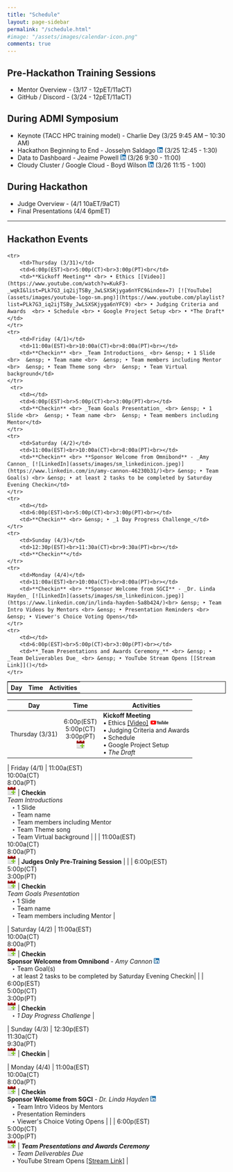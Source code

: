 ```yaml
---
title: "Schedule"
layout: page-sidebar
permalink: "/schedule.html"
#image: "/assets/images/calendar-icon.png"
comments: true
---
```


## Pre-Hackathon Training Sessions
* Mentor Overview - (3/17 - 12pET/11aCT)
* GitHub / Discord - (3/24  - 12pET/11aCT)
## During ADMI Symposium 
* Keynote (TACC HPC training model) - Charlie Dey (3/25 9:45 AM – 10:30 AM) 
* Hackathon Beginning to End - Josselyn Saldago [![LinkedIn](../assets/images/sm_linkedinicon.jpeg)](https://www.linkedin.com/in/josselynsalgado) (3/25 12:45 - 1:30) 
* Data to Dashboard - Jeaime Powell [![LinkedIn](../assets/images/sm_linkedinicon.jpeg)](https://www.linkedin.com/in/jeaimehp/) (3/26 9:30 - 11:00)  
* Cloudy Cluster / Google Cloud - Boyd Wilson [![LinkedIn](../assets/images/sm_linkedinicon.jpeg)](https://www.linkedin.com/in/boydwilson/) (3/26 11:15 - 1:00) 
## During Hackathon
* Judge Overview - (4/1 10aET/9aCT)
* Final Presentations (4/4 6pmET)

---
## Hackathon Events

<table style="border: 1px solid;">
    <tr>
        <th>Day</th>
        <th>Time</th>
        <th>Activities</th>
    </tr>
    
    <tr>
        <td>Thursday (3/31)</td>
        <td>6:00p(EST)<br>5:00p(CT)<br>3:00p(PT)<br</td>
        <td>**Kickoff Meeting** <br> • Ethics [[Video]](https://www.youtube.com/watch?v=KukF3-_wqkI&list=PLk7G3_iq2ijTSBy_JwLSXSKjyga6nYFC9&index=7) [![YouTube](assets/images/youtube-logo-sm.png)](https://www.youtube.com/playlist?list=PLk7G3_iq2ijTSBy_JwLSXSKjyga6nYFC9) <br> • Judging Criteria and Awards  <br> • Schedule <br> • Google Project Setup <br> • *The Draft* </td>
    </tr>
    <tr>
        <td>Friday (4/1)</td>
        <td>11:00a(EST)<br>10:00a(CT)<br>8:00a(PT)<br></td>
        <td>**Checkin** <br> _Team Introductions_ <br> &ensp; ‣ 1 Slide <br>  &ensp; ‣ Team name <br>  &ensp; ‣ Team members including Mentor <br>  &ensp; ‣ Team Theme song <br>  &ensp; ‣ Team Virtual background</td>
    </tr>
     <tr>
        <td></td>
        <td>6:00p(EST)<br>5:00p(CT)<br>3:00p(PT)<br></td>
        <td>**Checkin** <br> _Team Goals Presentation_ <br> &ensp; ‣ 1 Slide <br>  &ensp; ‣ Team name <br>  &ensp; ‣ Team members including Mentor</td>
    </tr>
    <tr>
        <td>Saturday (4/2)</td>
        <td>11:00a(EST)<br>10:00a(CT)<br>8:00a(PT)<br></td>
        <td>**Checkin** <br> **Sponsor Welcome from Omnibond** - _Amy Cannon_ [![LinkedIn](assets/images/sm_linkedinicon.jpeg)](https://www.linkedin.com/in/amy-cannon-46230b31/)<br> &ensp; ‣ Team Goal(s) <br> &ensp; ‣ at least 2 tasks to be completed by Saturday Evening Checkin</td>
    </tr>
    <tr>
        <td></td>
        <td>6:00p(EST)<br>5:00p(CT)<br>3:00p(PT)<br></td>
        <td>**Checkin** <br> &ensp; ‣ _1 Day Progress Challenge_</td>
    </tr>
    <tr>
        <td>Sunday (4/3)</td>
        <td>12:30p(EST)<br>11:30a(CT)<br>9:30a(PT)<br></td>
        <td>**Checkin**</td>
    </tr>
    <tr>
        <td>Monday (4/4)</td>
        <td>11:00a(EST)<br>10:00a(CT)<br>8:00a(PT)<br></td>
        <td>**Checkin** <br> **Sponsor Welcome from SGCI** - _Dr. Linda Hayden_ [![LinkedIn](assets/images/sm_linkedinicon.jpeg)](https://www.linkedin.com/in/linda-hayden-5a8b424/)<br> &ensp; ‣ Team Intro Videos by Mentors <br> &ensp; ‣ Presentation Reminders <br> &ensp; ‣ Viewer's Choice Voting Opens</td>
    </tr>
    <tr>
        <td></td>
        <td>6:00p(EST)<br>5:00p(CT)<br>3:00p(PT)<br></td>
        <td>**_Team Presentations and Awards Ceremony_** <br> &ensp; ‣ _Team Deliverables Due_ <br> &ensp; ‣ YouTube Stream Opens [[Stream Link]]()</td>
    </tr>
</table>

| Day | Time | Activities |
|-----------|:------------------------:|----------------------------|
| Thursday (3/31) | 6:00p(EST)<br>5:00p(CT)<br>3:00p(PT)<br>[![Calendar](assets/images/cal-icon.png)]() |  **Kickoff Meeting** <br> • Ethics [[Video]](https://www.youtube.com/watch?v=KukF3-_wqkI&list=PLk7G3_iq2ijTSBy_JwLSXSKjyga6nYFC9&index=7) [![YouTube](assets/images/youtube-logo-sm.png)](https://www.youtube.com/playlist?list=PLk7G3_iq2ijTSBy_JwLSXSKjyga6nYFC9) <br> • Judging Criteria and Awards  <br> • Schedule <br> • Google Project Setup <br> • *The Draft* |

| Friday (4/1) | 11:00a(EST)<br>10:00a(CT)<br>8:00a(PT)<br>[![Calendar](assets/images/cal-icon.png)]() |  **Checkin** <br> _Team Introductions_ <br> &ensp; ‣ 1 Slide <br>  &ensp; ‣ Team name <br>  &ensp; ‣ Team members including Mentor <br>  &ensp; ‣ Team Theme song <br>  &ensp; ‣ Team Virtual background |
|  | 11:00a(EST)<br>10:00a(CT)<br>8:00a(PT)<br>[![Calendar](assets/images/cal-icon.png)]() | **Judges Only Pre-Training Session** |
|  | 6:00p(EST)<br>5:00p(CT)<br>3:00p(PT)<br>[![Calendar](assets/images/cal-icon.png)]() |  **Checkin** <br> _Team Goals Presentation_ <br> &ensp; ‣ 1 Slide <br>  &ensp; ‣ Team name <br>  &ensp; ‣ Team members including Mentor |

| Saturday (4/2) | 11:00a(EST)<br>10:00a(CT)<br>8:00a(PT)<br>[![Calendar](assets/images/cal-icon.png)]() |  **Checkin** <br> **Sponsor Welcome from Omnibond** - _Amy Cannon_ [![LinkedIn](assets/images/sm_linkedinicon.jpeg)](https://www.linkedin.com/in/amy-cannon-46230b31/)<br> &ensp; ‣ Team Goal(s) <br> &ensp; ‣ at least 2 tasks to be completed by Saturday Evening Checkin|
|  | 6:00p(EST)<br>5:00p(CT)<br>3:00p(PT)<br>[![Calendar](assets/images/cal-icon.png)]() |  **Checkin** <br> &ensp; ‣ _1 Day Progress Challenge_ |

| Sunday (4/3) | 12:30p(EST)<br>11:30a(CT)<br>9:30a(PT)<br>[![Calendar](assets/images/cal-icon.png)]() |  **Checkin**  |

| Monday (4/4) | 11:00a(EST)<br>10:00a(CT)<br>8:00a(PT)<br>[![Calendar](assets/images/cal-icon.png)]() |  **Checkin** <br> **Sponsor Welcome from SGCI** - _Dr. Linda Hayden_ [![LinkedIn](assets/images/sm_linkedinicon.jpeg)](https://www.linkedin.com/in/linda-hayden-5a8b424/)<br> &ensp; ‣ Team Intro Videos by Mentors <br> &ensp; ‣ Presentation Reminders <br> &ensp; ‣ Viewer's Choice Voting Opens |
|  | 6:00p(EST)<br>5:00p(CT)<br>3:00p(PT)<br>[![Calendar](assets/images/cal-icon.png)]() | **_Team Presentations and Awards Ceremony_** <br> &ensp; ‣ _Team Deliverables Due_ <br> &ensp; ‣ YouTube Stream Opens [[Stream Link]]() |


